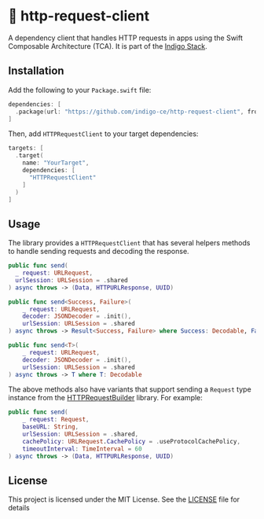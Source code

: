 # 🪻 http-request-client

A dependency client that handles HTTP requests in apps using the Swift Composable Architecture (TCA).
It is part of the [Indigo Stack](https://indigostack.org).

## Installation

Add the following to your `Package.swift` file:

```swift
dependencies: [
  .package(url: "https://github.com/indigo-ce/http-request-client", from: "1.0.0")
]
```

Then, add `HTTPRequestClient` to your target dependencies:

```swift
targets: [
  .target(
    name: "YourTarget",
    dependencies: [
      "HTTPRequestClient"
    ]
  )
]
```

## Usage

The library provides a `HTTPRequestClient` that has several helpers methods to handle sending requests and decoding the response.

```swift
public func send(
  _ request: URLRequest,
  urlSession: URLSession = .shared
) async throws -> (Data, HTTPURLResponse, UUID)

public func send<Success, Failure>(
    _ request: URLRequest,
    decoder: JSONDecoder = .init(),
    urlSession: URLSession = .shared
) async throws -> Result<Success, Failure> where Success: Decodable, Failure: Decodable

public func send<T>(
    _ request: URLRequest,
    decoder: JSONDecoder = .init(),
    urlSession: URLSession = .shared
) async throws -> T where T: Decodable
```

The above methods also have variants that support sending a `Request` type instance from the [HTTPRequestBuilder](https://github.com/4rays/http-request-builder) library.
For example:

```swift
public func send(
    _ request: Request,
    baseURL: String,
    urlSession: URLSession = .shared,
    cachePolicy: URLRequest.CachePolicy = .useProtocolCachePolicy,
    timeoutInterval: TimeInterval = 60
) async throws -> (Data, HTTPURLResponse, UUID)
```

## License

This project is licensed under the MIT License. See the [LICENSE](LICENSE) file for details
